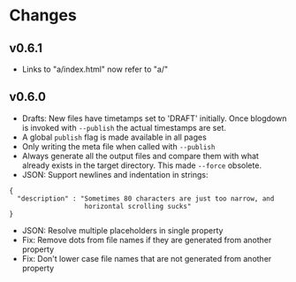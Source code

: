 # Changes

## v0.6.1

- Links to "a/index.html" now refer to "a/"

## v0.6.0

- Drafts: New files have timetamps set to 'DRAFT' initially. Once blogdown is
  invoked with `--publish` the actual timestamps are set.
- A global `publish` flag is made available in all pages
- Only writing the meta file when called with `--publish`
- Always generate all the output files and compare them with what already
  exists in the target directory. This made `--force` obsolete.
- JSON: Support newlines and indentation in strings:

```
{
  "description" : "Sometimes 80 characters are just too narrow, and
                   horizontal scrolling sucks"
}
```

- JSON: Resolve multiple placeholders in single property
- Fix: Remove dots from file names if they are generated from another property
- Fix: Don't lower case file names that are not generated from another property
